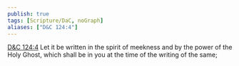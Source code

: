 ```yaml
---
publish: true
tags: [Scripture/DaC, noGraph]
aliases: ["D&C 124:4"]
---
```

[D&C 124:4](https://churchofjesuschrist.org/study/scriptures/dc-testament/dc/124?lang=eng&id=p4#p4) Let it be written in the spirit of meekness and by the power of the Holy Ghost, which shall be in you at the time of the writing of the same;
